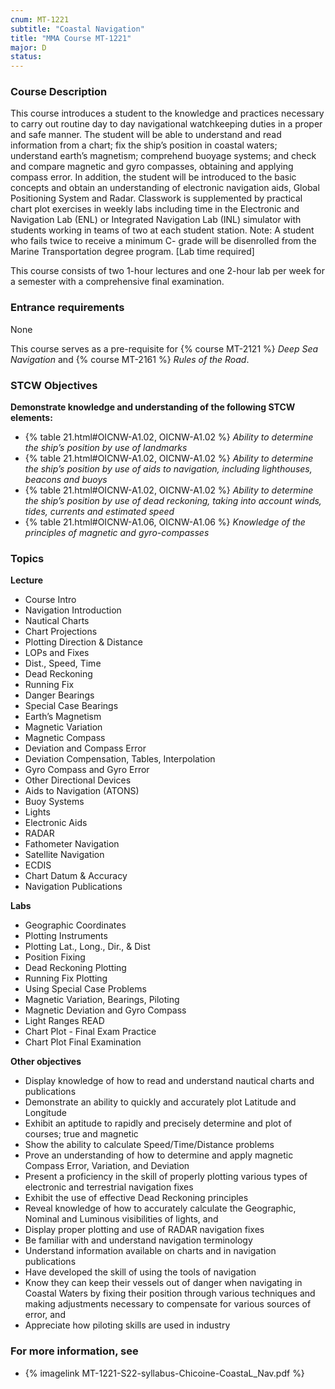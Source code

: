 ```yaml
---
cnum: MT-1221
subtitle: "Coastal Navigation"
title: "MMA Course MT-1221"
major: D
status: 
---
```


### Course Description

This course introduces a student to the knowledge and practices necessary to carry out routine day to day navigational watchkeeping duties in a proper and safe manner.  The student will be able to understand and read information from a chart; fix the ship’s position in coastal waters; understand earth’s magnetism; comprehend buoyage systems; and check and compare magnetic and gyro compasses, obtaining and applying compass error.  In addition, the student will be introduced to the basic concepts and obtain an understanding of electronic navigation aids, Global Positioning System and Radar.  Classwork is supplemented by practical chart plot exercises in weekly labs including time in the Electronic and Navigation Lab (ENL) or Integrated Navigation Lab (INL) simulator with students working in teams of two at each student station.  Note:  A student who fails twice to receive a minimum C- grade will be disenrolled from the Marine Transportation degree program. [Lab time required]


This course consists of two 1-hour lectures and one 2-hour lab per week for a semester with a comprehensive final examination.

### Entrance requirements

None

This course serves as a pre-requisite for  {% course MT-2121 %} *Deep Sea Navigation* and  {% course MT-2161 %} *Rules of the Road*.


### STCW Objectives

**Demonstrate knowledge and understanding of the following STCW elements:**

* {% table 21.html#OICNW-A1.02, OICNW-A1.02 %} *Ability to determine the ship’s position by use of landmarks*
* {% table 21.html#OICNW-A1.02, OICNW-A1.02 %} *Ability to determine the ship’s position by use of aids to navigation, including lighthouses, beacons and buoys*
* {% table 21.html#OICNW-A1.02, OICNW-A1.02 %} *Ability to determine the ship’s position by use of dead reckoning, taking into account winds, tides, currents and estimated speed*
* {% table 21.html#OICNW-A1.06, OICNW-A1.06 %} *Knowledge of the principles of magnetic and gyro-compasses*


### Topics

**Lecture**

* Course Intro
* Navigation Introduction
* Nautical Charts
* Chart Projections
* Plotting Direction & Distance
* LOPs and Fixes
* Dist., Speed, Time
* Dead Reckoning
* Running Fix
* Danger Bearings
* Special Case Bearings
* Earth’s Magnetism
* Magnetic Variation
* Magnetic Compass
* Deviation and Compass Error
* Deviation Compensation, Tables, Interpolation
* Gyro Compass and Gyro Error
* Other Directional Devices
* Aids to Navigation (ATONS) 
* Buoy Systems
* Lights
* Electronic Aids
* RADAR
* Fathometer Navigation
* Satellite Navigation
* ECDIS
* Chart Datum & Accuracy
* Navigation Publications

**Labs**

* Geographic Coordinates 
* Plotting Instruments
* Plotting Lat., Long., Dir., & Dist
* Position Fixing
* Dead Reckoning Plotting
* Running Fix Plotting
* Using Special Case Problems
* Magnetic Variation, Bearings, Piloting
* Magnetic Deviation and Gyro Compass
* Light Ranges READ
* Chart Plot - Final Exam Practice 
* Chart Plot Final Examination


**Other objectives**


*  Display knowledge of how to read and understand nautical charts and publications
*  Demonstrate an ability to quickly and accurately plot Latitude and Longitude
*  Exhibit an aptitude to rapidly and precisely determine and plot of courses; true and magnetic
*  Show the ability to calculate Speed/Time/Distance problems
*  Prove an understanding of how to determine and apply magnetic Compass Error, Variation, and Deviation
*  Present a proficiency in the skill of properly plotting various types of electronic and terrestrial navigation fixes
*  Exhibit the use of effective Dead Reckoning principles
*  Reveal knowledge of how to accurately calculate the Geographic, Nominal and Luminous visibilities of lights, and
*  Display proper plotting and use of RADAR navigation fixes
*  Be familiar with and understand navigation terminology
*  Understand information available on charts and in navigation publications
*  Have developed the skill of using the tools of navigation
*  Know they can keep their vessels out of danger when navigating in Coastal Waters by fixing their position through various techniques and making adjustments necessary to compensate for various sources of error, and
*  Appreciate how piloting skills are used in industry



### For more information, see 

* {% imagelink MT-1221-S22-syllabus-Chicoine-CoastaL_Nav.pdf %} 



